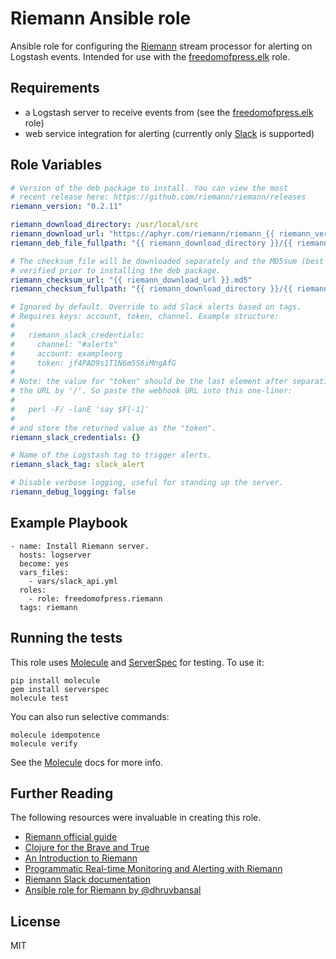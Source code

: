# Riemann Ansible role

Ansible role for configuring the [Riemann] stream processor
for alerting on Logstash events.
Intended for use with the [freedomofpress.elk] role.

Requirements
------------
* a Logstash server to receive events from (see the [freedomofpress.elk] role)
* web service integration for alerting (currently only [Slack] is supported)

Role Variables
--------------
```yaml
# Version of the deb package to install. You can view the most
# recent release here: https://github.com/riemann/riemann/releases
riemann_version: "0.2.11"

riemann_download_directory: /usr/local/src
riemann_download_url: "https://aphyr.com/riemann/riemann_{{ riemann_version }}_all.deb"
riemann_deb_file_fullpath: "{{ riemann_download_directory }}/{{ riemann_download_url | basename }}"

# The checksum file will be downloaded separately and the MD5sum (best that's offered)
# verified prior to installing the deb package.
riemann_checksum_url: "{{ riemann_download_url }}.md5"
riemann_checksum_fullpath: "{{ riemann_download_directory }}/{{ riemann_checksum_url | basename }}"

# Ignored by default. Override to add Slack alerts based on tags.
# Requires keys: account, token, channel. Example structure:
#
#   riemann_slack_credentials:
#     channel: "#alerts"
#     account: exampleorg
#     token: jf4PAD9s1T1N6m5S6iMngAfG
#
# Note: the value for "token" should be the last element after separating
# the URL by '/'. So paste the webhook URL into this one-liner:
#
#   perl -F/ -lanE 'say $F[-1]'
#
# and store the returned value as the "token".
riemann_slack_credentials: {}

# Name of the Logstash tag to trigger alerts.
riemann_slack_tag: slack_alert

# Disable verbose logging, useful for standing up the server.
riemann_debug_logging: false
```

Example Playbook
----------------

```
- name: Install Riemann server.
  hosts: logserver
  become: yes
  vars_files:
    - vars/slack_api.yml
  roles:
    - role: freedomofpress.riemann
  tags: riemann
```

Running the tests
-----------------

This role uses [Molecule] and [ServerSpec] for testing. To use it:

```
pip install molecule
gem install serverspec
molecule test
```

You can also run selective commands:

```
molecule idempotence
molecule verify
```

See the [Molecule] docs for more info.

Further Reading
---------------
The following resources were invaluable in creating this role.

* [Riemann official guide](http://riemann.io/howto.html#putting-riemann-into-production)
* [Clojure for the Brave and True](http://www.braveclojure.com/do-things/)
* [An Introduction to Riemann](https://kartar.net/2014/12/an-introduction-to-riemann/)
* [Programmatic Real-time Monitoring and Alerting with Riemann](http://www.stuartgunter.org/programmatic-realtime-monitoring-alerting-riemann/)
* [Riemann Slack documentation](http://riemann.io/api/riemann.slack.html)
* [Ansible role for Riemann by @dhruvbansal](https://github.com/dhruvbansal/riemann-server-ansible-role)

License
-------

MIT

[Molecule]: http://molecule.readthedocs.org/en/master/
[ServerSpec]: http://serverspec.org/
[freedomofpress.elk]: https://github.com/freedomofpress/ansible-role-elk
[Riemann]: http://riemann.io
[Slack]: https://slack.com
